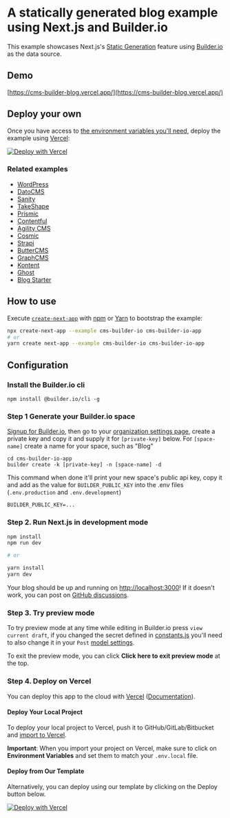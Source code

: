 # A statically generated blog example using Next.js and Builder.io

This example showcases Next.js's [Static Generation](https://nextjs.org/docs/basic-features/pages) feature using [Builder.io](https://builder.io/) as the data source.

## Demo

[https://cms-builder-blog.vercel.app/](https://cms-builder-blog.vercel.app/)

## Deploy your own

Once you have access to [the environment variables you'll need](#step-6-set-up-environment-variables), deploy the example using [Vercel](https://vercel.com?utm_source=github&utm_medium=readme&utm_campaign=next-example):

[![Deploy with Vercel](https://vercel.com/button)](https://vercel.com/new/git/external?repository-url=https://github.com/vercel/next.js/tree/canary/examples/cms-storyblok&project-name=cms-storyblok&repository-name=cms-builder-io&env=BUILDER_PUBLIC_KEY&envDescription=Required%20to%20connect%20the%20app%20with%20Builder.io&envLink=https://www.builder.io/c/docs/custom-react-components#api-key)

### Related examples

- [WordPress](/examples/cms-wordpress)
- [DatoCMS](/examples/cms-datocms)
- [Sanity](/examples/cms-sanity)
- [TakeShape](/examples/cms-takeshape)
- [Prismic](/examples/cms-prismic)
- [Contentful](/examples/cms-contentful)
- [Agility CMS](/examples/cms-agilitycms)
- [Cosmic](/examples/cms-cosmic)
- [Strapi](/examples/cms-strapi)
- [ButterCMS](/examples/cms-buttercms)
- [GraphCMS](/examples/cms-graphcms)
- [Kontent](/examples/cms-kontent)
- [Ghost](/examples/cms-ghost)
- [Blog Starter](/examples/blog-starter)

## How to use

Execute [`create-next-app`](https://github.com/vercel/next.js/tree/canary/packages/create-next-app) with [npm](https://docs.npmjs.com/cli/init) or [Yarn](https://yarnpkg.com/lang/en/docs/cli/create/) to bootstrap the example:

```bash
npx create-next-app --example cms-builder-io cms-builder-io-app
# or
yarn create next-app --example cms-builder-io cms-builder-io-app
```

## Configuration

### Install the Builder.io cli

```
npm install @builder.io/cli -g
```

### Step 1 Generate your Builder.io space

<!-- TODO: link "private key" to a forum post or doc showing how to create that -->

[Signup for Builder.io](https://builder.io/signup), then go to your [organization settings page](https://builder.io/account/organization?root=true), create a private key and copy it and supply it for `[private-key]` below. For `[space-name]` create a name for your space, such as "Blog"

```
cd cms-builder-io-app
builder create -k [private-key] -n [space-name] -d
```

This command when done it'll print your new space's public api key, copy it and add as the value for `BUILDER_PUBLIC_KEY` into the .env files (`.env.production` and `.env.development`)

```
BUILDER_PUBLIC_KEY=...
```

### Step 2. Run Next.js in development mode

```bash
npm install
npm run dev

# or

yarn install
yarn dev
```

Your blog should be up and running on [http://localhost:3000](http://localhost:3000)! If it doesn't work, you can post on [GitHub discussions](https://github.com/vercel/next.js/discussions).

### Step 3. Try preview mode

To try preview mode at any time while editing in Builder.io press `view current draft`, if you changed the secret defined in [constants.js](./lib/constants.js) you'll need to also change it in your `Post` [model settings](https://builder.io/models).

To exit the preview mode, you can click **Click here to exit preview mode** at the top.

### Step 4. Deploy on Vercel

You can deploy this app to the cloud with [Vercel](https://vercel.com?utm_source=github&utm_medium=readme&utm_campaign=next-example) ([Documentation](https://nextjs.org/docs/deployment)).

#### Deploy Your Local Project

To deploy your local project to Vercel, push it to GitHub/GitLab/Bitbucket and [import to Vercel](https://vercel.com/new?utm_source=github&utm_medium=readme&utm_campaign=next-example).

**Important**: When you import your project on Vercel, make sure to click on **Environment Variables** and set them to match your `.env.local` file.

#### Deploy from Our Template

Alternatively, you can deploy using our template by clicking on the Deploy button below.

[![Deploy with Vercel](https://vercel.com/button)](https://vercel.com/new/git/external?repository-url=https://github.com/vercel/next.js/tree/canary/examples/cms-builder-io&project-name=cms-builder-io&repository-name=cms-builder-io&env=BUILDER_PUBLIC_KEY&envDescription=Required%20to%20connect%20the%20app%20with%20Builder.io&envLink=https://www.builder.io/c/docs/custom-react-components#api-key)
